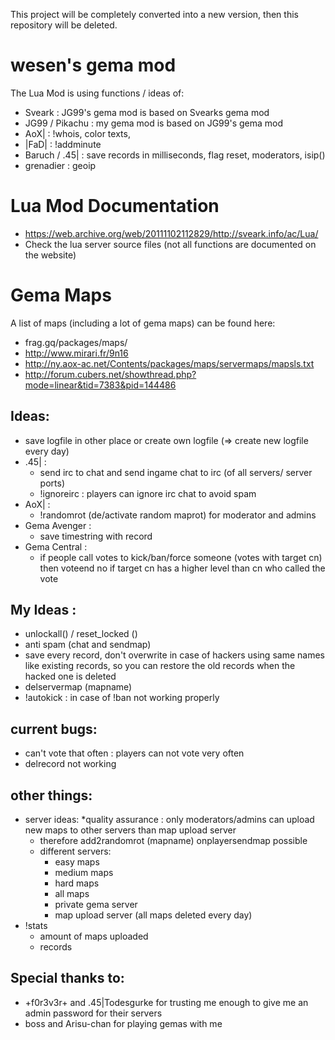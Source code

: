 This project will be completely converted into a new version, then this repository will be deleted.

# wesen's gema mod

The Lua Mod is using functions / ideas of:

- Sveark : JG99's gema mod is based on Svearks gema mod
- JG99 / Pikachu	: my gema mod is based on JG99's gema mod
- AoX| : !whois, color texts, 
- |FaD|			: !addminute
- Baruch / .45|	: save records in milliseconds, flag reset, moderators, isip()
- grenadier		: geoip

# Lua Mod Documentation

* https://web.archive.org/web/20111102112829/http://sveark.info/ac/Lua/
* Check the lua server source files (not all functions are documented on the website)

# Gema Maps

A list of maps (including a lot of gema maps) can be found here:

* frag.gq/packages/maps/
* http://www.mirari.fr/9n16
* http://ny.aox-ac.net/Contents/packages/maps/servermaps/mapsls.txt
* http://forum.cubers.net/showthread.php?mode=linear&tid=7383&pid=144486


## Ideas:

- save logfile in other place or create own logfile (=> create new logfile every day)
- .45| : 
  * send irc to chat and send ingame chat to irc (of all servers/ server ports)
  * !ignoreirc : players can ignore irc chat to avoid spam
- AoX| :
  * !randomrot  (de/activate random maprot) for moderator and admins		
- Gema Avenger :
  * save timestring with record 
- Gema Central :
  * if people call votes to kick/ban/force someone (votes with target cn) then voteend no if target cn has a higher level than cn who called the vote

## My Ideas : 
- unlockall() / reset_locked ()
- anti spam (chat and sendmap)
- save every record, don't overwrite in case of hackers using same names like existing records, so you can restore the old records when the hacked one is deleted
- delservermap (mapname)
- !autokick <cn> : in case of !ban not working properly
		
## current bugs:
- can't vote that often : players can not vote very often
- delrecord not working
		
## other things:
- server ideas:
  *quality assurance : only moderators/admins can upload new maps to other servers than map upload server
	* therefore add2randomrot (mapname) onplayersendmap possible		
  * different servers:
    * easy maps
    * medium maps
    * hard maps
    * all maps
    * private gema server
    * map upload server  (all maps deleted every day)			
- !stats
  * amount of maps uploaded
  * records

## Special thanks to:

- +f0r3v3r+ and .45|Todesgurke for trusting me enough to give me an admin password for their servers
- boss and Arisu-chan for playing gemas with me

